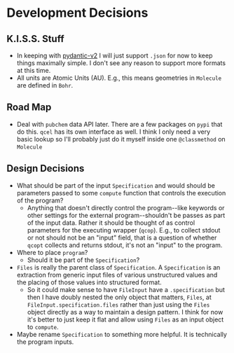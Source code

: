 # Development Decisions

## K.I.S.S. Stuff

- In keeping with [pydantic-v2](https://docs.pydantic.dev/blog/pydantic-v2/) I will just support `.json` for now to keep things maximally simple. I don't see any reason to support more formats at this time.
- All units are Atomic Units (AU). E.g., this means geometries in `Molecule` are defined in `Bohr`.

## Road Map

- Deal with `pubchem` data API later. There are a few packages on `pypi` that do this. `qcel` has its own interface as well. I think I only need a very basic lookup so I'll probably just do it myself inside one `@classmethod` on `Molecule`

## Design Decisions

- What should be part of the input `Specification` and would should be parameters passed to some `compute` function that controls the execution of the program?
  - Anything that doesn't directly control the program--like keywords or other settings for the external program--shouldn't be passes as part of the input data. Rather it should be thought of as control parameters for the executing wrapper (`qcop`). E.g., to collect stdout or not should not be an "input" field, that is a question of whether `qcopt` collects and returns stdout, it's not an "input" to the program.
- Where to place `program`?
  - Should it be part of the `Specification`?
- `Files` is really the parent class of `Specification`. A `Specification` is an extraction from generic input files of various unstructured values and the placing of those values into structured format.
  - So it could make sense to have `FileInput` have a `.specification` but then I have doubly nested the only object that matters, `Files`, at `FileInput.specification.files` rather than just using the `Files` object directly as a way to maintain a design pattern. I think for now it's better to just keep it flat and allow using `Files` as an input object to `compute`.
- Maybe rename `Specification` to something more helpful. It is technically the program inputs.
